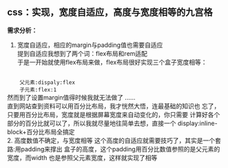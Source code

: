 css：实现，宽度自适应，高度与宽度相等的九宫格
--
<b>需求分析：</b>
1. 宽度自适应，相应的margin与padding值也需要自适应  
提到自适应我想到了两个词：flex布局和rem适配  
于是一开始就使用flex布局来做，flex布局很好实现三个盒子宽度相等：  
<code>
    父元素:dispaly:flex  
    子元素:flex:1
</code>  
然而到了设置margin值得时候我就无法做了  
......  
<br>
直到网站查到资料可以用百分比布局，我才恍然大悟，连最基础的知识也
忘了，只要用百分比布局，宽度就是根据屏幕宽度来自动变化的，你只需要
计算好各个部分的百分比就可以了，所以我就尽量地往简单去想，直接一个
display:inline-block+百分比布局全搞定  
<br>
2. 高度数值不确定，与宽度相等  
这个高度的自适应就需要技巧了，其实是一个套路:用padding来撑出
盒子的高度，这个padding用百分比数值参照的是父元素的宽度，而width
也是参照父元素宽度，这样就实现了相等

